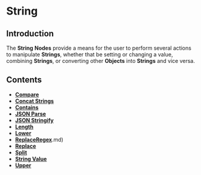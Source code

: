 # String

## Introduction

The **String** **Nodes** provide a means for the user to perform several actions to manipulate **Strings**, whether that be setting or changing a value, combining **Strings**, or converting other **Objects** into **Strings** and vice versa.

## Contents

* [**Compare**](compare.md)
* [**Concat Strings**](concatstrings.md)
* [**Contains**](contains.md)
* [**JSON Parse**](jsonparse.md)
* [**JSON Stringify**](jsonstringify.md)
* [**Length**](length.md)
* [**Lower**](lower.md)
* [**ReplaceRegex**](replaceregex).md)
* [**Replace**](replace.md)
* [**Split**](split.md)
* [**String Value**](stringvalue.md)
* [**Upper**](upper.md)

